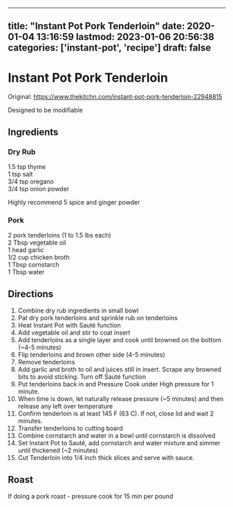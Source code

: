 
---
title: "Instant Pot Pork Tenderloin"
date: 2020-01-04 13:16:59
lastmod: 2023-01-06 20:56:38
categories: ['instant-pot', 'recipe']
draft: false
---


# Instant Pot Pork Tenderloin
Original: https://www.thekitchn.com/instant-pot-pork-tenderloin-22948815

Designed to be modifiable

## Ingredients
### Dry Rub
1.5 tsp thyme  
1 tsp salt  
3/4 tsp oregano  
3/4 tsp onion powder

Highly recommend 5 spice and ginger powder

### Pork
2 pork tenderloins (1 to 1.5 lbs each)  
2 Tbsp vegetable oil  
1 head garlic  
1/2 cup chicken broth  
1 Tbsp cornstarch  
1 Tbsp water

## Directions
1. Combine dry rub ingredients in small bowl
2. Pat dry pork tenderloins and sprinkle rub on tenderloins
3. Heat Instant Pot with Sauté function
4. Add vegetable oil and stir to coat insert
5. Add tenderloins as a single layer and cook until browned on the bottom (~4-5 minutes)
6. Flip tenderloins and brown other side (4-5 minutes)
7. Remove tenderloins
8. Add garlic and broth to oil and juices still in insert. Scrape any browned bits to avoid sticking. Turn off Sauté function
9. Put tenderloins back in and Pressure Cook under High pressure for 1 minute.
10. When time is down, let naturally release pressure (~5 minutes) and then release any left over temperature
11. Confirm tenderloin is at least 145 F (63 C). If not, close lid and wait 2 minutes.
12. Transfer tenderloins to cutting board
13. Combine cornstarch and water in a bowl until cornstarch is dissolved
14. Set Instant Pot to Sauté, add cornstarch and water mixture and simmer until thickened (~2 minutes)
15. Cut Tenderloin into 1/4 inch thick slices and serve with sauce.

## Roast
If doing a pork roast - pressure cook for 15 min per pound

<!-- #public #instant-pot #recipe -->

<!-- {BearID:A1BFF276-8CC8-46DC-81C0-DF40AEF8BE53-509-0000C6A028A9C8ED} -->
